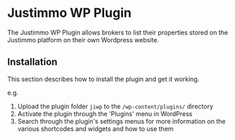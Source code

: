 # Justimmo WP Plugin #

The Justimmo WP Plugin allows brokers to list their properties stored on the Justimmo platform on their own Wordpress website.

## Installation ##

This section describes how to install the plugin and get it working.

e.g.

1. Upload the plugin folder `jiwp` to the `/wp-content/plugins/` directory
2. Activate the plugin through the 'Plugins' menu in WordPress
3. Search through the plugin's settings menus for more information on the various shortcodes and widgets and how to use them